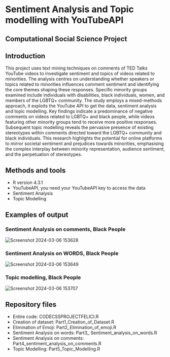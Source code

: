# Sentiment Analysis and Topic modelling with YouTubeAPI 

## Computational Social Science Project

## Introduction 
This project uses text mining techniques on comments of TED Talks YouTube videos to investigate sentiment and topics of videos related to minorities. The analysis centres on understanding whether speakers or topics related to minorities influences comment sentiment and identifying the core themes shaping these responses. Specific minority groups examined include individuals with disabilities, black individuals, women, and members of the LGBTQ+ community. The study employs a mixed-methods approach, it exploits the YouTube API to get the data, sentiment analysis and topic modelling. Key findings indicate a predominance of negative comments on videos related to LGBTQ+ and black people, while videos featuring other minority groups tend to receive more positive responses. Subsequent topic modelling reveals the pervasive presence of existing stereotypes within comments directed toward the LGBTQ+ community and black individuals. This research highlights the potential for online platforms to mirror societal sentiment and prejudices towards minorities, emphasising the complex interplay between minority representation, audience sentiment, and the perpetuation of stereotypes.


## Methods and tools
* R version 4.3.1 
* YouTubeAPI, you need your YouTubeAPI key to access the data
* Sentiment Analysis
* Topic Modelling 

## Examples of output 


### Sentiment Analysis on comments, Black People
![Screenshot 2024-03-06 153628](https://github.com/bene1f/Computational-Social-Science-24-/assets/161606717/d1d20159-81da-4228-ad37-4efa3528d1ef)






### Sentiment Analysis on WORDS, Black People
![Screenshot 2024-03-06 153649](https://github.com/bene1f/Computational-Social-Science-24-/assets/161606717/d75b7ad9-5836-40d2-9aef-1a40c93d0efa)







### Topic modelling, Black People
![Screenshot 2024-03-06 153707](https://github.com/bene1f/Computational-Social-Science-24-/assets/161606717/509a1c99-6e42-4ba4-930b-d1469e2dbe86)


## Repository files
* Entire code: CODECSSPROJECTFELICI.R
* Creation of dataset: Part1_Creation_of_Dataset.R
* Elimination of Emoji: Part2_Elimination_of_emoji.R
* Sentiment Analysis on words: Part3_ Sentiment_analysis_on_words.R
* Sentiment Analysis on comments: Part4_sentiment_analysis_on_comments.R
* Topic Modelling: Part5_Topic_Modelling.R

